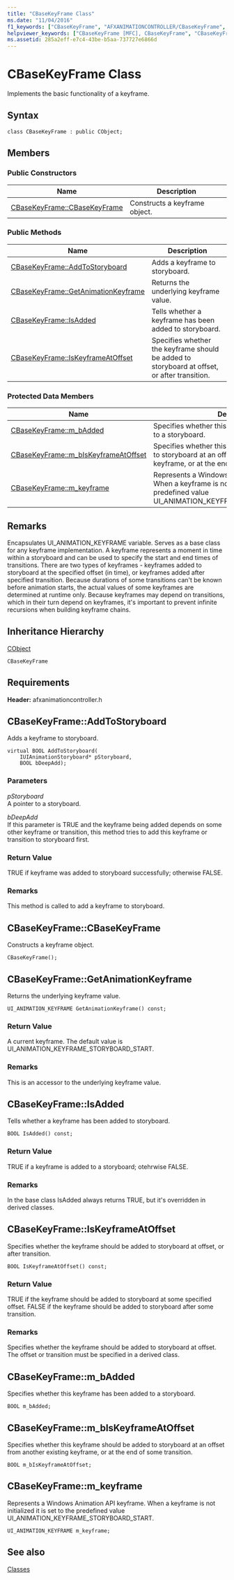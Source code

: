 ```yaml
---
title: "CBaseKeyFrame Class"
ms.date: "11/04/2016"
f1_keywords: ["CBaseKeyFrame", "AFXANIMATIONCONTROLLER/CBaseKeyFrame", "AFXANIMATIONCONTROLLER/CBaseKeyFrame::CBaseKeyFrame", "AFXANIMATIONCONTROLLER/CBaseKeyFrame::AddToStoryboard", "AFXANIMATIONCONTROLLER/CBaseKeyFrame::GetAnimationKeyframe", "AFXANIMATIONCONTROLLER/CBaseKeyFrame::IsAdded", "AFXANIMATIONCONTROLLER/CBaseKeyFrame::IsKeyframeAtOffset", "AFXANIMATIONCONTROLLER/CBaseKeyFrame::m_bAdded", "AFXANIMATIONCONTROLLER/CBaseKeyFrame::m_bIsKeyframeAtOffset", "AFXANIMATIONCONTROLLER/CBaseKeyFrame::m_keyframe"]
helpviewer_keywords: ["CBaseKeyFrame [MFC], CBaseKeyFrame", "CBaseKeyFrame [MFC], AddToStoryboard", "CBaseKeyFrame [MFC], GetAnimationKeyframe", "CBaseKeyFrame [MFC], IsAdded", "CBaseKeyFrame [MFC], IsKeyframeAtOffset", "CBaseKeyFrame [MFC], m_bAdded", "CBaseKeyFrame [MFC], m_bIsKeyframeAtOffset", "CBaseKeyFrame [MFC], m_keyframe"]
ms.assetid: 285a2eff-e7c4-43be-b5aa-737727e6866d
---
```

# CBaseKeyFrame Class

Implements the basic functionality of a keyframe.

## Syntax

```
class CBaseKeyFrame : public CObject;
```

## Members

### Public Constructors

|Name|Description|
|----------|-----------------|
|[CBaseKeyFrame::CBaseKeyFrame](#cbasekeyframe)|Constructs a keyframe object.|

### Public Methods

|Name|Description|
|----------|-----------------|
|[CBaseKeyFrame::AddToStoryboard](#addtostoryboard)|Adds a keyframe to storyboard.|
|[CBaseKeyFrame::GetAnimationKeyframe](#getanimationkeyframe)|Returns the underlying keyframe value.|
|[CBaseKeyFrame::IsAdded](#isadded)|Tells whether a keyframe has been added to storyboard.|
|[CBaseKeyFrame::IsKeyframeAtOffset](#iskeyframeatoffset)|Specifies whether the keyframe should be added to storyboard at offset, or after transition.|

### Protected Data Members

|Name|Description|
|----------|-----------------|
|[CBaseKeyFrame::m_bAdded](#m_badded)|Specifies whether this keyframe has been added to a storyboard.|
|[CBaseKeyFrame::m_bIsKeyframeAtOffset](#m_biskeyframeatoffset)|Specifies whether this keyframe should be added to storyboard at an offset from another existing keyframe, or at the end of some transition.|
|[CBaseKeyFrame::m_keyframe](#m_keyframe)|Represents a Windows Animation API keyframe. When a keyframe is not initialized it is set to the predefined value UI_ANIMATION_KEYFRAME_STORYBOARD_START.|

## Remarks

Encapsulates UI_ANIMATION_KEYFRAME variable. Serves as a base class for any keyframe implementation. A keyframe represents a moment in time within a storyboard and can be used to specify the start and end times of transitions. There are two types of keyframes - keyframes added to storyboard at the specified offset (in time), or keyframes added after specified transition. Because durations of some transitions can't be known before animation starts, the actual values of some keyframes are determined at runtime only. Because keyframes may depend on transitions, which in their turn depend on keyframes, it's important to prevent infinite recursions when building keyframe chains.

## Inheritance Hierarchy

[CObject](../../mfc/reference/cobject-class.md)

`CBaseKeyFrame`

## Requirements

**Header:** afxanimationcontroller.h

## <a name="addtostoryboard"></a>  CBaseKeyFrame::AddToStoryboard

Adds a keyframe to storyboard.

```
virtual BOOL AddToStoryboard(
    IUIAnimationStoryboard* pStoryboard,
    BOOL bDeepAdd);
```

### Parameters

*pStoryboard*<br/>
A pointer to a storyboard.

*bDeepAdd*<br/>
If this parameter is TRUE and the keyframe being added depends on some other keyframe or transition, this method tries to add this keyframe or transition to storyboard first.

### Return Value

TRUE if keyframe was added to storyboard successfully; otherwise FALSE.

### Remarks

This method is called to add a keyframe to storyboard.

## <a name="cbasekeyframe"></a>  CBaseKeyFrame::CBaseKeyFrame

Constructs a keyframe object.

```
CBaseKeyFrame();
```

## <a name="getanimationkeyframe"></a>  CBaseKeyFrame::GetAnimationKeyframe

Returns the underlying keyframe value.

```
UI_ANIMATION_KEYFRAME GetAnimationKeyframe() const;
```

### Return Value

A current keyframe. The default value is UI_ANIMATION_KEYFRAME_STORYBOARD_START.

### Remarks

This is an accessor to the underlying keyframe value.

## <a name="isadded"></a>  CBaseKeyFrame::IsAdded

Tells whether a keyframe has been added to storyboard.

```
BOOL IsAdded() const;
```

### Return Value

TRUE if a keyframe is added to a storyboard; otehrwise FALSE.

### Remarks

In the base class IsAdded always returns TRUE, but it's overridden in derived classes.

## <a name="iskeyframeatoffset"></a>  CBaseKeyFrame::IsKeyframeAtOffset

Specifies whether the keyframe should be added to storyboard at offset, or after transition.

```
BOOL IsKeyframeAtOffset() const;
```

### Return Value

TRUE if the keyframe should be added to storyboard at some specified offset. FALSE if the keyframe should be added to storyboard after some transition.

### Remarks

Specifies whether the keyframe should be added to storyboard at offset. The offset or transition must be specified in a derived class.

## <a name="m_badded"></a>  CBaseKeyFrame::m_bAdded

Specifies whether this keyframe has been added to a storyboard.

```
BOOL m_bAdded;
```

## <a name="m_biskeyframeatoffset"></a>  CBaseKeyFrame::m_bIsKeyframeAtOffset

Specifies whether this keyframe should be added to storyboard at an offset from another existing keyframe, or at the end of some transition.

```
BOOL m_bIsKeyframeAtOffset;
```

## <a name="m_keyframe"></a>  CBaseKeyFrame::m_keyframe

Represents a Windows Animation API keyframe. When a keyframe is not initialized it is set to the predefined value UI_ANIMATION_KEYFRAME_STORYBOARD_START.

```
UI_ANIMATION_KEYFRAME m_keyframe;
```

## See also

[Classes](../../mfc/reference/mfc-classes.md)
